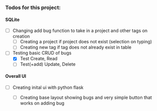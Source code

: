 ### Todos for this project:


#### SQLite
- [ ] Changing add bug function to take in a project and other tags on creation
    - [ ] Creating a project if project does not exist (selection on typing)
    - [ ] Creating new tag if tag does not already exist in table
- [ ] Testing basic CRUD of bugs 
    - [x] Test Create, Read
    - [ ] Test(+add) Update, Delete

#### Overall UI

- [ ] Creating inital ui with python flask
    - [ ] Creating base layout showing bugs and very simple button that works on adding bug

